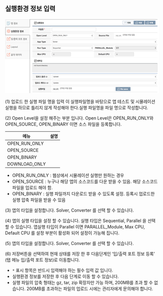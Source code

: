 ## 실행환경 정보 입력

![실행환경정보 등록](../asset/image/08/00/image4.png)


(1) 업로드 한 실행 파일 명을 입력 이 실행파일명을 바탕으로 앱 테스트 및 시뮬레이션 실행을 하므로 틀리지 않게 작성해야 한다.실행 파일명을 파일 명으로 작성합니다.

(2) Open Level을 설정 해주는 부분 입니다. Open Level은 OPEN_RUN_ONLY와 OPEN_SOURCE, OPEN_BINARY 이면 소스 파일을 등록합니다.

|메뉴|설명|
|--|--|
|OPEN_RUN_ONLY||
|OPEN_SOURCE||
|OPEN_BINARY||
|DOWNLOAD_ONLY||
 - OPEN_RUN_ONLY : 웹상에서 시뮬레이션 실행만 원하는 경우
 - OPEN_SOURCE : 누구나 해당 앱의 소스코드를 다운 받을 수 있음. 해당 소스코드 파일을 업로드 해야 함.
 - OPEN_BINARY : 실행 파일까지 다운로드 받을 수 있도록 설정. 등록시 업로드한 실행 압축 파일을 받을 수 있음

(3) 앱의 타입을 설정합니다.  Solver, Converter 를 선택 할 수 있습니다.

(4) 앱의 실행 타입을 설정 할 수 있습니다.  실행 타입은 Sequential, Parallel 을 선택 할 수 있습니다. 앱실행 타입이 Parallel 이면 PARALLEL_Module, Max CPU, Default CPU 를 설정 부분이 활성화 되어 설정이 가능해 집니다.

(5) 앱의 타입을 설정합니다.  Solver, Converter 를 선택 할 수 있습니다.  



(6) 저장버튼을 선택하여 현재 상태를 저장 한 후 다음단계인 ‘입/출력 포트 정보 등록’ (탭 메뉴 입/출력 포트 정보)로 이동합니다.

 -  ```*``` 표시 항목은 반드시 입력해야 하는 필수 입력 값 입니다.
 - 실행환경 정보를 저장한 후 다음 단계로 이동 할 수 있습니다.
 - 실행 파일의 압축 형태는 gz, tar, zip 확장자만 가능 하며, 200MB를 초과 할 수 없습니다. 200MB를 초과하는 파일의 업로드 시에는 관리자에게 문의해야 합니다.
